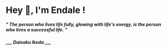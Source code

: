 <h1 title="head"> Hey 👋, I'm Endale !</h1>

**<h5><i>" The person who lives life fully, glowing with life's energy, is the person who lives a successful life. "</i></h5>**

*<b>___ Daisaku Ikeda ___</b>*
